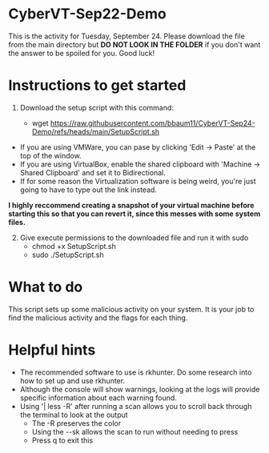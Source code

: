 # CyberVT-Sep22-Demo

This is the activity for Tuesday, September 24. Please download the file from the main directory but **DO NOT LOOK IN THE FOLDER** if you don't want the answer to be spoiled for you. Good luck!

# Instructions to get started

1. Download the setup script with this command:

    - wget https://raw.githubusercontent.com/bbaum11/CyberVT-Sep24-Demo/refs/heads/main/SetupScript.sh

- If you are using VMWare, you can pase by clicking 'Edit -> Paste' at the top of the window.
- If you are using VirtualBox, enable the shared clipboard with 'Machine -> Shared Clipboard' and set it to Bidirectional.
- If for some reason the Virtualization software is being weird, you're just going to have to type out the link instead.

**I highly reccommend creating a snapshot of your virtual machine before starting this so that you can revert it, since this messes with some system files.**

2. Give execute permissions to the downloaded file and run it with sudo
    - chmod +x SetupScript.sh
    - sudo ./SetupScript.sh

# What to do
This script sets up some malicious activity on your system. It is your job to find the malicious activity and the flags for each thing.

# Helpful hints
- The recommended software to use is rkhunter. Do some research into how to set up and use rkhunter.
- Although the console will show warnings, looking at the logs will provide specific information about each warning found.
- Using '| less -R' after running a scan allows you to scroll back through the terminal to look at the output
  - The -R preserves the color
  - Using the --sk allows the scan to run without needing to press <ENTER>
  - Press q to exit this
